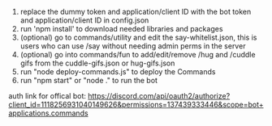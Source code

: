 1. replace the dummy token and application/client ID with the bot token and application/client ID in config.json
2. run 'npm install' to download needed libraries and packages
3. (optional) go to commands/utility and edit the say-whitelist.json, this is users who can use /say without needing admin perms in the server
4. (optional) go into commands/fun to add/edit/remove /hug and /cuddle gifs from the cuddle-gifs.json or hug-gifs.json
5. run "node deploy-commands.js" to deploy the Commands
6. run "npm start" or "node ." to run the bot

auth link for offical bot: https://discord.com/api/oauth2/authorize?client_id=1118256931040149626&permissions=137439333446&scope=bot+applications.commands
